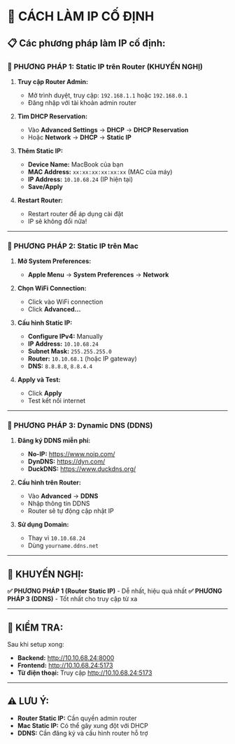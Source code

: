 # 🔧 CÁCH LÀM IP CỐ ĐỊNH

## 📋 Các phương pháp làm IP cố định:

### 🎯 **PHƯƠNG PHÁP 1: Static IP trên Router (KHUYẾN NGHỊ)**

1. **Truy cập Router Admin:**
   - Mở trình duyệt, truy cập: `192.168.1.1` hoặc `192.168.0.1`
   - Đăng nhập với tài khoản admin router

2. **Tìm DHCP Reservation:**
   - Vào **Advanced Settings** → **DHCP** → **DHCP Reservation**
   - Hoặc **Network** → **DHCP** → **Static IP**

3. **Thêm Static IP:**
   - **Device Name:** MacBook của bạn
   - **MAC Address:** `xx:xx:xx:xx:xx:xx` (MAC của máy)
   - **IP Address:** `10.10.68.24` (IP hiện tại)
   - **Save/Apply**

4. **Restart Router:**
   - Restart router để áp dụng cài đặt
   - IP sẽ không đổi nữa!

---

### 🎯 **PHƯƠNG PHÁP 2: Static IP trên Mac**

1. **Mở System Preferences:**
   - **Apple Menu** → **System Preferences** → **Network**

2. **Chọn WiFi Connection:**
   - Click vào WiFi connection
   - Click **Advanced...**

3. **Cấu hình Static IP:**
   - **Configure IPv4:** Manually
   - **IP Address:** `10.10.68.24`
   - **Subnet Mask:** `255.255.255.0`
   - **Router:** `10.10.68.1` (hoặc IP gateway)
   - **DNS:** `8.8.8.8`, `8.8.4.4`

4. **Apply và Test:**
   - Click **Apply**
   - Test kết nối internet

---

### 🎯 **PHƯƠNG PHÁP 3: Dynamic DNS (DDNS)**

1. **Đăng ký DDNS miễn phí:**
   - **No-IP:** https://www.noip.com/
   - **DynDNS:** https://dyn.com/
   - **DuckDNS:** https://www.duckdns.org/

2. **Cấu hình trên Router:**
   - Vào **Advanced** → **DDNS**
   - Nhập thông tin DDNS
   - Router sẽ tự động cập nhật IP

3. **Sử dụng Domain:**
   - Thay vì `10.10.68.24`
   - Dùng `yourname.ddns.net`

---

## 🚀 **KHUYẾN NGHỊ:**

**✅ PHƯƠNG PHÁP 1 (Router Static IP)** - Dễ nhất, hiệu quả nhất
**✅ PHƯƠNG PHÁP 3 (DDNS)** - Tốt nhất cho truy cập từ xa

---

## 📱 **KIỂM TRA:**

Sau khi setup xong:
- **Backend:** http://10.10.68.24:8000
- **Frontend:** http://10.10.68.24:5173
- **Từ điện thoại:** Truy cập http://10.10.68.24:5173

---

## ⚠️ **LƯU Ý:**

- **Router Static IP:** Cần quyền admin router
- **Mac Static IP:** Có thể gây xung đột với DHCP
- **DDNS:** Cần đăng ký và cấu hình router hỗ trợ

